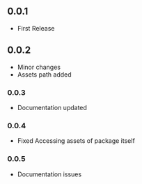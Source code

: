 ## 0.0.1

* First Release

## 0.0.2

* Minor changes
* Assets path added

### 0.0.3

* Documentation updated

### 0.0.4

* Fixed Accessing assets of package itself

### 0.0.5

* Documentation issues